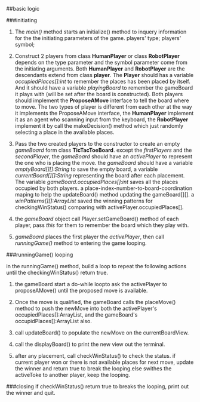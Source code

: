 ##basic logic

###initiating

1. The *main()* method starts an initialize() method to inquery information for the the initiating parameters of the game. 
        players' type;
        players' symbol;

2. Construct 2 players from class **HumanPlayer** or class **RobotPlayer** depends on the type parameter and the symbol parameter come from the initiating arguments. Both **HumanPlayer** and **RobotPlayer** are the descendants extend from class **player**. The **Player** should has a variable *occupiedPlaces[]:int* to remember the places has been placed by itself. And it should have a variable *playingBoard* to remember the gameBoard it plays with (will be set after the board is constructed). Both players should implement the **ProposeAMove** interface to tell the board where to move. The two types of player is different from each other at the way it implements the ProposeAMove interface, the **HumanPlayer** implement it as an agent who scanning input from the keyboard, the **RobotPlayer** implement it by call the makeDecision() method which just randomly selecting a place in the available places.
   
3. Pass the two created players to the constructor to create an empty *gameBoard* form class **TicTacToeBoard**. except the *firstPlayers* and the *secondPlayer*, the *gameBoard* should have an *activePlayer* to represent the one who is placing the move. the *gameBoard* should have a variable *emptyBoard[][]:String* to save the empty board, a variable *currentBoard[][]:String* representing the board after each placement. The variable *gameBoard.occupiedPlaces[]:int* saves all the places occupied by both players. a place-index-number-to-board-coordination maping to help the updateBoard() method updating the gameBoard[][]. a *winPatterns[][]:ArrayList<Integer>* saved the winning patterns for checkingWinStatus() comparing with activePlayer.occupiedPlaces[].
   
4. the *gameBoard* object call Player.setGameBoard() method of each player, pass *this* for them to remember the board which they play with. 
   
5. *gameBoard* places the first player the *activePlayer*, then call *runningGame()* method to entering the game looping.

###runningGame() looping

in the runningGame() method, build a loop to repeat the following actions until the checkingWinStatus() return true.

1. the gameBoard start a do-while loopto ask the activePlayer to proposeAMove() until the proposed move is available.
   
2. Once the move is qualified, the gameBoard calls the placeMove() method to push the newMove into both the activePlayer's occupiedPlaces[]:ArrayList<Integer>, and the gameBoard's occupidPlaces[]:ArrayList<Integer> also.

3. call updateBoard() to populate the newMove on the currentBoardView. 

4. call the displayBoard() to print the new view out the terminal.

5. after any placement, call checkWinStatus() to check the status. if current player won or there is not available places for next move, update the winner and return true to break the looping.else swithes the activeToke to another player, keep the looping.


###closing
if checkWinStatus() return true to breaks the looping, print out the winner and quit. 

